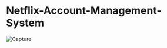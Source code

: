 # Netflix-Account-Management-System
![Capture](https://user-images.githubusercontent.com/57786096/130340620-ca480b38-28ab-49a6-8729-cc46fc653b98.PNG)
